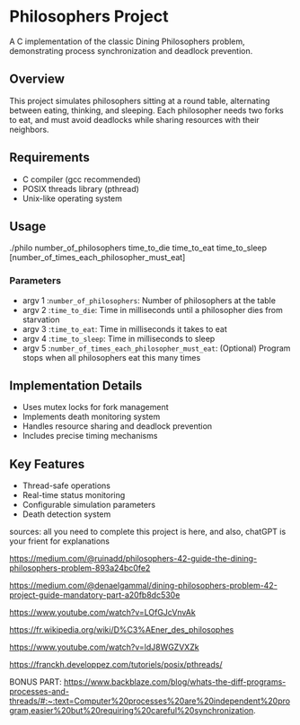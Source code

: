 # Philosophers Project

A C implementation of the classic Dining Philosophers problem, demonstrating process synchronization and deadlock prevention.

## Overview

This project simulates philosophers sitting at a round table, alternating between eating, thinking, and sleeping. Each philosopher needs two forks to eat, and must avoid deadlocks while sharing resources with their neighbors.

## Requirements

- C compiler (gcc recommended)
- POSIX threads library (pthread)
- Unix-like operating system

## Usage

./philo number_of_philosophers time_to_die time_to_eat time_to_sleep [number_of_times_each_philosopher_must_eat]

### Parameters

- argv 1 :`number_of_philosophers`: Number of philosophers at the table
- argv 2 :`time_to_die`: Time in milliseconds until a philosopher dies from starvation
- argv 3 :`time_to_eat`: Time in milliseconds it takes to eat
- argv 4 :`time_to_sleep`: Time in milliseconds to sleep
- argv 5 :`number_of_times_each_philosopher_must_eat`: (Optional) Program stops when all philosophers eat this many times

## Implementation Details

- Uses mutex locks for fork management
- Implements death monitoring system
- Handles resource sharing and deadlock prevention
- Includes precise timing mechanisms

## Key Features

- Thread-safe operations
- Real-time status monitoring
- Configurable simulation parameters
- Death detection system

sources:
all you need to complete this project is here, and also, chatGPT is your frient for explanations

https://medium.com/@ruinadd/philosophers-42-guide-the-dining-philosophers-problem-893a24bc0fe2

https://medium.com/@denaelgammal/dining-philosophers-problem-42-project-guide-mandatory-part-a20fb8dc530e

https://www.youtube.com/watch?v=LOfGJcVnvAk

https://fr.wikipedia.org/wiki/D%C3%AEner_des_philosophes

https://www.youtube.com/watch?v=ldJ8WGZVXZk

https://franckh.developpez.com/tutoriels/posix/pthreads/

BONUS PART:
https://www.backblaze.com/blog/whats-the-diff-programs-processes-and-threads/#:~:text=Computer%20processes%20are%20independent%20program,easier%20but%20requiring%20careful%20synchronization.

